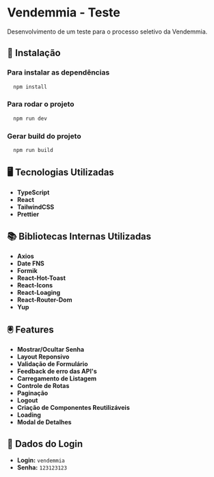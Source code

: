 # Vendemmia - Teste

Desenvolvimento de um teste para o processo seletivo da Vendemmia.

## 🔧 Instalação

### Para instalar as dependências

```bash
  npm install
```

### Para rodar o projeto

```bash
  npm run dev
```

### Gerar build do projeto

```bash
  npm run build
```

## 🖥️ Tecnologias Utilizadas

-   **TypeScript**
-   **React**
-   **TailwindCSS**
-   **Prettier**

## 📚 Bibliotecas Internas Utilizadas

-   **Axios**
-   **Date FNS**
-   **Formik**
-   **React-Hot-Toast**
-   **React-Icons**
-   **React-Loaging**
-   **React-Router-Dom**
-   **Yup**

## 🖲️ Features

-   **Mostrar/Ocultar Senha**
-   **Layout Reponsivo**
-   **Validação de Formulário**
-   **Feedback de erro das API's**
-   **Carregamento de Listagem**
-   **Controle de Rotas**
-   **Paginação**
-   **Logout**
-   **Criação de Componentes Reutilizáveis**
-   **Loading**
-   **Modal de Detalhes**

## 👤 Dados do Login

-   **Login:** `vendemmia`
-   **Senha:** `123123123`
